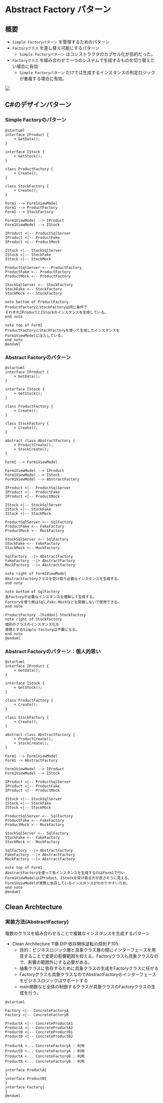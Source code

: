 # Abstract Factory パターン

## 概要
- `Simple Factoryパターン` を管理するためのパターン
- `Factoryクラス` を差し替え可能にするパターン
    - `Simple Factoryパターン` はコンストラクタのカプセル化が目的だった。
- `Factoryクラス` を組み合わせて一つのシステムで生成するものを切り替えたい場合に有効
    - `Simple Factoryパターン` だけでは生成するインスタンスの判定ロジックが重複する場合に有効。
 
<img src="http://www.plantuml.com/plantuml/proxy?src=https://raw.githubusercontent.com/udaken/class_diagram_of_dotnet_containers/main/class_diagram_of_dotnet_containers.puml](https://raw.githubusercontent.com/S-Tatsuya/DesignPattern/main/Pattern/AbstractFactory/README.md&fmt=svg" />

## C#のデザインパターン
### Simple Factoryのパターン
``` plantuml
@startuml
interface IProduct {
    + GetData();
}

interface IStock {
    + GetStock();
}

class ProductFactory {
    + Create();
}

class StockFactory {
    + Create();
}

Form1 --> Form1ViewModel
Form1 --> ProductFactory
Form1 --> StockFactory

Form1ViewModel --> IProduct
Form1ViewModel --> IStock

IProduct <|-- ProductSqlServer
IProduct <|-- ProductFake
IProduct <|-- ProductMock

IStock <|-- StockSqlServer
IStock <|-- StockFake
IStock <|-- StockMock

ProductSqlServer <-- ProductFactory
ProductFake <-- ProductFactory
ProductMock <-- ProductFactory

StockSqlServer <-- StockFactory
StockFake <-- StockFactory
StockMock <-- StockFactory

note bottom of ProductFactory
ProductFactoryとStockFactoryは同じ条件で
それぞれIProductとIStockのインスタンスを生成している。
end note

note top of Form1
ProductFactoryとStockFactoryを使って生成したインスタンスを
Form1ViewModelに注入している。
end note
@enduml
```
### Abstract Factoryのパターン
``` plantuml
@startuml
interface IProduct {
    + GetData();
}

interface IStock {
    + GetStock();
}

class ProductFactory {
    + Create();
}

class StockFactory {
    + Create();
}

abstract class AbstractFactory {
    + ProductCreate();
    + StockCreate();
}

Form1 --> Form1ViewModel

Form1ViewModel --> IProduct
Form1ViewModel --> IStock
Form1ViewModel --> AbstractFactory

IProduct <|-- ProductSqlServer
IProduct <|-- ProductFake
IProduct <|-- ProductMock

IStock <|-- StockSqlServer
IStock <|-- StockFake
IStock <|-- StockMock

ProductSqlServer <-- SqlFactory
ProductFake <-- FakeFactory
ProductMock <-- MockFactory

StockSqlServer <-- SqlFactory
StockFake <-- FakeFactory
StockMock <-- MockFactory

SqlFactory --|> AbstractFactory
FakeFactory --|> AbstractFactory
MockFactory --|> AbstractFactory

note right of Form1ViewModel
AbstractFactoryクラスを受け取り必要なインスタンスを生成する。
end note

note bottom of SqlFactory
各Factoryが必要なインスタンスを理解して生成する。
Factoryを使う側はSql,Fakc,Mockなどを意識しないで使用できる。
end note

ProductFactory -[hidden] StockFactory
note right of StockFactory
個別のクラスのインスタンス化を
責務とするSimple Factoryは不要になる。
end note
@enduml
```

### Abstract Factoryのパターン：個人的思い
``` plantuml
@startuml
interface IProduct {
    + GetData();
}

interface IStock {
    + GetStock();
}

class ProductFactory {
    + Create();
}

class StockFactory {
    + Create();
}

abstract class AbstractFactory {
    + ProductCreate();
    + StockCreate();
}

Form1 --> Form1ViewModel
Form1 -> AbstractFactory

Form1ViewModel --> IProduct
Form1ViewModel --> IStock

IProduct <|-- ProductSqlServer
IProduct <|-- ProductFake
IProduct <|-- ProductMock

IStock <|-- StockSqlServer
IStock <|-- StockFake
IStock <|-- StockMock

ProductSqlServer <-- SqlFactory
ProductFake <-- FakeFactory
ProductMock <-- MockFactory

StockSqlServer <-- SqlFactory
StockFake <-- FakeFactory
StockMock <-- MockFactory

SqlFactory --|> AbstractFactory
FakeFactory --|> AbstractFactory
MockFactory --|> AbstractFactory

note top of Form1
AbstractFactoryを使って各インスタンスを生成するのはForm1で行い
Form1ViewModelはIProduct、IStockを受け取る方が良さそうに見える。
Form1VeiwModelが実際に依存しているインスタンスがわかりやすいため。
end note
@enduml
```
## Clean Archtecture
### 実装方法(AbstractFactory)
複数のクラスを組み合わせることで複雑なインスタンスを生成するパターン
- Clean Architecture 11章 DIP:依存関係逆転の原則 P.105
  - 目的：ビジネスロジック層と具象クラス層の間にインターフェースを用意することで変更の影響範囲を抑える。Factoryクラスも具象クラスなので、影響の範囲外にする必要がある。
  - 抽象クラスに依存するために具象クラスの生成をFactoryクラスに任せる
  - Factoryクラスも具象クラスなのでAbstractFactoryのインターフェースをビジネスロジックはサポートする
  - main関数など全体の制御するクラスが具象クラスのFactoryクラスの生成を行う。
  
```plantuml
@startuml

Factory <|-- ConcreteFactoryA
Factory <|-- ConcreteFactoryB

ProductA <|-- ConcreteProductA1
ProductA <|-- ConcreteProductA2
ProductB <|-- ConcreteProductB1
ProductB <|-- ConcreteProductB2

ProductA <... ConcreteFactoryA : 利用
ProductB <... ConcreteFactoryA : 利用
ProductA <... ConcreteFactoryB : 利用
ProductB <... ConcreteFactoryB : 利用

interface ProductA{
}
interface ProductB{
}
interface Factory{
}
@enduml
```
